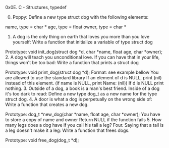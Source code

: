 0x0E. C - Structures, typedef

0. Poppy: Define a new type struct dog with the following elements:

name, type = char *
age, type = float
owner, type = char *
1. A dog is the only thing on earth that loves you more than you love yourself: Write a function that initialize a variable of type struct dog

Prototype: void init_dog(struct dog *d, char *name, float age, char *owner);
2. A dog will teach you unconditional love. If you can have that in your life, things won't be too bad: Write a function that prints a struct dog

Prototype: void print_dog(struct dog *d);
Format: see example bellow
You are allowed to use the standard library
If an element of d is NULL, print (nil) instead of this element. (if name is NULL, print Name: (nil))
If d is NULL print nothing.
3. Outside of a dog, a book is a man's best friend. Inside of a dog it's too dark to read: Define a new type dog_t as a new name for the type struct dog.
4. A door is what a dog is perpetually on the wrong side of: Write a function that creates a new dog.

Prototype: dog_t *new_dog(char *name, float age, char *owner);
You have to store a copy of name and owner
Return NULL if the function fails
5. How many legs does a dog have if you call his tail a leg? Four. Saying that a tail is a leg doesn't make it a leg: Write a function that frees dogs.

Prototype: void free_dog(dog_t *d);

